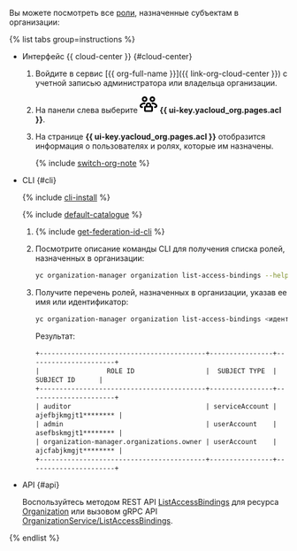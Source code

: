 Вы можете посмотреть все [роли](../../organization/security/index.md), назначенные субъектам в организации:

{% list tabs group=instructions %}

- Интерфейс {{ cloud-center }} {#cloud-center}

  1. Войдите в сервис [{{ org-full-name }}]({{ link-org-cloud-center }}) с учетной записью администратора или владельца организации.

  1. На панели слева выберите ![persons-lock](../../_assets/console-icons/persons-lock.svg) **{{ ui-key.yacloud_org.pages.acl }}**.

  1. На странице **{{ ui-key.yacloud_org.pages.acl }}** отобразится информация о пользователях и ролях, которые им назначены.

     {% include [switch-org-note](switch-org-note.md) %}

- CLI {#cli}

  {% include [cli-install](../cli-install.md) %}

  {% include [default-catalogue](../default-catalogue.md) %}

  1. {% include [get-federation-id-cli](../../_includes/organization/get-federation-id-cli.md) %}

  1. Посмотрите описание команды CLI для получения списка ролей, назначенных в организации:

     ```bash
     yc organization-manager organization list-access-bindings --help
     ```

  1. Получите перечень ролей, назначенных в организации, указав ее имя или идентификатор:

     ```bash
     yc organization-manager organization list-access-bindings <идентификатор_организации>
     ```

     Результат:

     ```text
     +------------------------------------------+----------------+----------------------+
     |                 ROLE ID                  |  SUBJECT TYPE  |      SUBJECT ID      |
     +------------------------------------------+----------------+----------------------+
     | auditor                                  | serviceAccount | ajefbjkmgjt1******** |
     | admin                                    | userAccount    | asefbskmgjt1******** |
     | organization-manager.organizations.owner | userAccount    | ajcfabjkmgjt******** |
     +------------------------------------------+----------------+----------------------+
     ```

- API {#api}

  Воспользуйтесь методом REST API [ListAccessBindings](../../organization/api-ref/Organization/listAccessBindings.md) для ресурса [Organization](../../organization/api-ref/Organization/index.md) или вызовом gRPC API [OrganizationService/ListAccessBindings](../../organization/api-ref/grpc/Organization/listAccessBindings.md).

{% endlist %}
